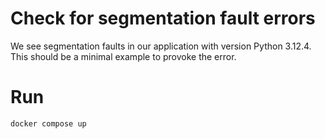 # Check for segmentation fault errors

We see segmentation faults in our application with version Python 3.12.4.
This should be a minimal example to provoke the error.

# Run

``docker compose up``